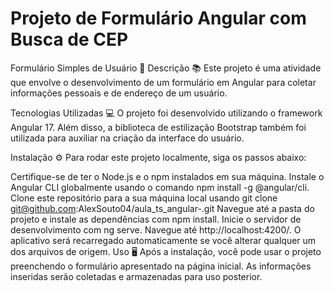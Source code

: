 #  Projeto de Formulário Angular com Busca de CEP

Formulário Simples de Usuário 📝
Descrição 📚
Este projeto é uma atividade que envolve o desenvolvimento de um formulário em Angular para coletar informações pessoais e de endereço de um usuário.

Tecnologias Utilizadas 💻
O projeto foi desenvolvido utilizando o framework Angular 17. Além disso, a biblioteca de estilização Bootstrap também foi utilizada para auxiliar na criação da interface do usuário.

Instalação ⚙️
Para rodar este projeto localmente, siga os passos abaixo:

Certifique-se de ter o Node.js e o npm instalados em sua máquina.
Instale o Angular CLI globalmente usando o comando npm install -g @angular/cli.
Clone este repositório para a sua máquina local usando git clone git@github.com:AlexSouto04/aula_ts_angular-.git
Navegue até a pasta do projeto e instale as dependências com npm install.
Inicie o servidor de desenvolvimento com ng serve.
Navegue até http://localhost:4200/. O aplicativo será recarregado automaticamente se você alterar qualquer um dos arquivos de origem.
Uso 🖥️
Após a instalação, você pode usar o projeto preenchendo o formulário apresentado na página inicial. As informações inseridas serão coletadas e armazenadas para uso posterior.
